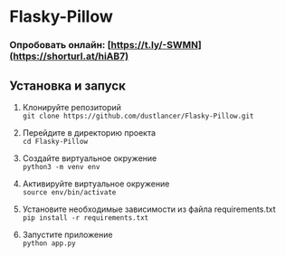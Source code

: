 # Flasky-Pillow

### Опробовать онлайн: [https://t.ly/-SWMN](https://shorturl.at/hiAB7)
## Установка и запуск

1. Клонируйте репозиторий  
 ```git clone https://github.com/dustlancer/Flasky-Pillow.git ```
 
2. Перейдите в директорию проекта  
 ```cd Flasky-Pillow ```
 
3. Создайте виртуальное окружение  
 ```python3 -m venv env ```
 
4. Активируйте виртуальное окружение  
```source env/bin/activate ```

5. Установите необходимые зависимости из файла requirements.txt  
 ```pip install -r requirements.txt ```
 
6. Запустите приложение  
```python app.py ```
